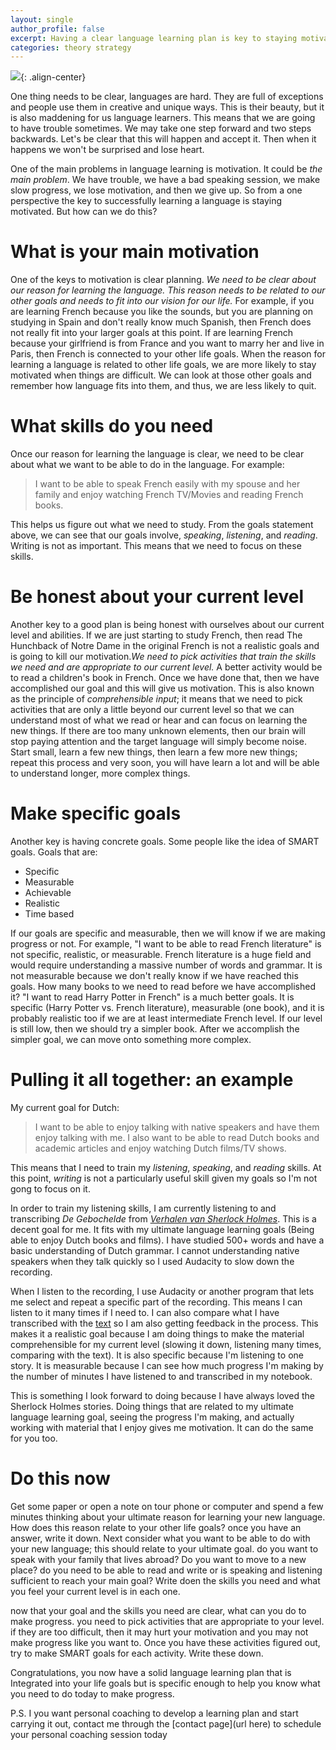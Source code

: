 ```yaml
---
layout: single
author_profile: false
excerpt: Having a clear language learning plan is key to staying motivated and being sucessful in language learning. Learn how to start planning for success today.
categories: theory strategy
---
```


![](/assets/computer-planner.jpg){: .align-center}


One thing needs to be clear, languages are hard. They are full of exceptions and people use them in creative and unique ways. This is their beauty, but it is also maddening for us language learners. This means that we are going to have trouble sometimes. We may take one step forward and two steps backwards. Let's be clear that this will happen and accept it. Then when it happens we won't be surprised and lose heart.

One of the main problems in language learning is motivation. It could be *the main problem*. We have trouble, we have a bad speaking session, we make slow progress, we lose motivation, and then we give up. So from a one perspective the key to successfully learning a language is staying motivated. But how can we do this?


# What is your main motivation

One of the keys to motivation is clear planning. *We need to be clear about our reason for learning the language. This reason needs to be related to our other goals and needs to fit into our vision for our life.* For example, if you are learning French because you like the sounds, but you are planning on studying in Spain and don't really know much Spanish, then French does not really fit into your larger goals at this point. If are learning French because your girlfriend is from France and you want to marry her and live in Paris, then French is connected to your other life goals. When the reason for learning a language is related to other life goals, we are more likely to stay motivated when things are difficult. We can look at those other goals and remember how language fits into them, and thus, we are less likely to quit.


# What skills do you need

Once our reason for learning the language is clear, we need to be clear about what we want to be able to do in the language. For example:

> I want to be able to speak French easily with my spouse and her family and enjoy watching French TV/Movies and reading French books.

This helps us figure out what we need to study. From the goals statement above, we can see that our goals involve, *speaking*, *listening*, and *reading*. Writing is not as important. This means that we need to focus on these skills. 

# Be honest about your current level

Another key to a good plan is being honest with ourselves about our current level and abilities. If we are just starting to study French, then read The Hunchback of Notre Dame in the original French is not a realistic goals and is going to kill our motivation.*We need to pick activities that train the skills we need and are appropriate to our current level.* A better activity would be to read a children's book in French. Once we have done that, then we have accomplished our goal and this will give us motivation. This is also known as the principle of *comprehensible input*; it means that we need to pick activities that are only a little beyond our current level so that we can understand most of what we read or hear and can focus on learning the new things. If there are too many unknown elements, then our brain will stop paying attention and the target language will simply become noise. Start small, learn a few new things, then learn a few more new things; repeat this process and very soon, you will have learn a lot and will be able to understand longer, more complex things.

# Make specific goals 

Another key is having concrete goals. Some people like the idea of SMART goals. Goals that are:

* Specific
* Measurable
* Achievable 
* Realistic 
* Time based


If our goals are specific and measurable, then we will know if we are making progress or not. For example, "I want to be able to read French literature" is not specific, realistic, or measurable. French literature is a huge field and would require understanding a massive number of words and grammar. It is not measurable because we don't really know if we have reached this goals. How many books to we need to read before we have accomplished it? "I want to read Harry Potter in French" is a much better goals. It is specific (Harry Potter vs. French literature), measurable (one book), and it is probably realistic too if we are at least intermediate French level. If our level is still low, then we should try a simpler book. After we accomplish the simpler goal, we can move onto something more complex. 


# Pulling it all together: an example

My current goal for Dutch:

> I  want to be able to enjoy talking with native speakers and have them enjoy talking with me. I also want to be able to read Dutch books and academic articles and enjoy watching Dutch films/TV shows.

This means that I need to train my *listening*, *speaking*, and *reading* skills. At this point, *writing* is not a particularly useful skill given my goals so I'm not gong to focus on it. 

In order to train my listening skills, I am currently listening to and transcribing *De Gebochelde* from [*Verhalen van Sherlock Holmes*](https://librivox.org/sherlock-holmes-verhalen-van-by-sir-arthur-conan-doyle/). This is a decent goal for me. It fits with my ultimate language learning goals (Being able to enjoy Dutch books and films). I have studied 500+ words and have a basic understanding of Dutch grammar. I cannot understanding native speakers when they talk quickly so I used Audacity to slow down the recording. 

When I listen to the recording, I use Audacity or another program that lets me select and repeat a specific part of the recording. This means I can listen to it many times if I need to. I can also compare what I have transcribed with the [text](http://www.gutenberg.org/etext/29490) so I am also getting feedback in the process. This makes it a realistic goal because I am doing things to make the material comprehensible for my current level (slowing it down, listening many times, comparing with the text). It is also specific because I'm listening to one story. It is measurable because I can see how much progress I'm making by the number of minutes I have listened to and transcribed in my notebook. 

This is something I look forward to doing because I have always loved the Sherlock Holmes stories. Doing things that are related to my ultimate language learning goal, seeing the progress I'm making, and actually working with material that I enjoy gives me motivation. It can do the same for you too.


# Do this now

Get some paper or open a note on tour phone or computer and spend a few minutes thinking about your ultimate reason for learning your new language. How does this reason relate to your other life goals? once you have an answer, write it down. Next consider what you want to be able to do with your new language; this should relate to your ultimate goal. do you want to speak with your family that lives abroad? Do you want to move to a new place? do you need to be able to read and write or is speaking and listening sufficient to reach your main goal? Write doen the skills you need and what you feel your current level is in each one.

now that your goal and the skills you need are clear, what can you do to make progress. you need to pick activities that are appropriate to your level. if they are too difficult, then it may hurt your motivation and you may not make progress like you want to. Once you have these activities figured out, try to make SMART goals for each activity. Write these down.

Congratulations, you now have a solid language learning plan that is Integrated into your life goals but is specific enough to help you know what you need to do today to make progress.




 P.S. I you want personal coaching to develop a learning plan and start carrying it out, contact me through the [contact page](url here) to schedule your personal coaching session today
